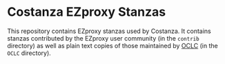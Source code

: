 # Costanza EZproxy Stanzas

This repository contains EZproxy stanzas used by Costanza.  It contains stanzas contributed by the EZproxy user
community (in the `contrib` directory) as well as plain text copies of those maintained by
[OCLC](https://help.oclc.org/Library_Management/EZproxy/Database_stanzas) (in the `OCLC` directory). 